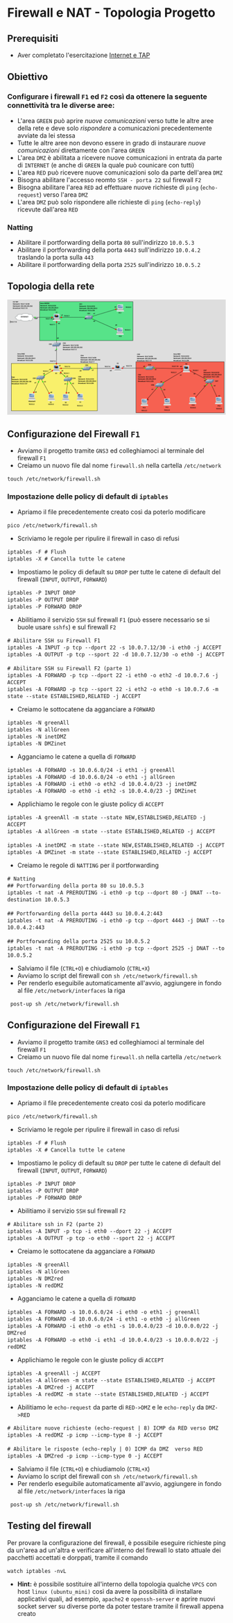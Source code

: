 # Firewall e NAT - Topologia Progetto

## Prerequisiti
- Aver completato l'esercitazione [Internet e TAP](https://github.com/fpacenza/Fondamenti-di-Reti-e-Sicurezza-Informatica/tree/main/Internet%20e%20TAP)

## Obiettivo
### Configurare i firewall `F1` ed `F2` così da ottenere la seguente connettività tra le diverse aree:
- L'area `GREEN` può aprire *nuove comunicazioni* verso tutte le altre aree della rete e deve solo *rispondere* a comunicazioni precedentemente avviate da lei stessa
- Tutte le altre aree non devono essere in grado di instaurare *nuove comunicazioni* direttamente con l'area `GREEN`
- L'area `DMZ` è abilitata a ricevere nuove comunicazioni in entrata da parte di `INTERNET` (e anche di `GREEN` la quale può counicare con tutti)
- L'area `RED` può ricevere nuove comunicazioni solo da parte dell'area `DMZ`
- Bisogna abilitare l'accesso reomto `SSH - porta 22` sul firewall `F2`
- Bisogna abilitare l'area `RED` ad effettuare nuove richieste di `ping` (`echo-request`) verso l'area `DMZ`
- L'area `DMZ` può solo rispondere alle richieste di `ping` (`echo-reply`) ricevute dall'area `RED` 

### Natting
- Abilitare il portforwarding della porta `80` sull'indirizzo `10.0.5.3`
- Abilitare il portforwarding della porta `4443` sull'indirizzo `10.0.4.2` traslando la porta sulla `443`
- Abilitare il portforwarding della porta `2525` sull'indirizzo `10.0.5.2`

## Topologia della rete
![alt text](https://github.com/fpacenza/Fondamenti-di-Reti-e-Sicurezza-Informatica/blob/main/Routing/project_topology_gns3.png?raw=true)

## Configurazione del Firewall `F1`
- Avviamo il progetto tramite `GNS3` ed colleghiamoci al terminale del firewall `F1`
- Creiamo un nuovo file dal nome `firewall.sh` nella cartella `/etc/network`
```console
touch /etc/network/firewall.sh
```

### Impostazione delle policy di default di `iptables`
- Apriamo il file precedentemente creato così da poterlo modificare
```console
pico /etc/network/firewall.sh
```

- Scriviamo le regole per ripulire il firewall in caso di refusi
```console
iptables -F # Flush
iptables -X # Cancella tutte le catene
```

- Impostiamo le policy di default su `DROP` per tutte le catene di default del firewall (`INPUT`, `OUTPUT`, `FORWARD`) 
```console
iptables -P INPUT DROP
iptables -P OUTPUT DROP
iptables -P FORWARD DROP
```

- Abilitiamo il servizio `SSH` sul firewall `F1` (può essere necessario se si buole usare `sshfs`) e sul firewall `F2` 
```console
# Abilitare SSH su Firewall F1
iptables -A INPUT -p tcp --dport 22 -s 10.0.7.12/30 -i eth0 -j ACCEPT
iptables -A OUTPUT -p tcp --sport 22 -d 10.0.7.12/30 -o eth0 -j ACCEPT

# Abilitare SSH su Firewall F2 (parte 1)
iptables -A FORWARD -p tcp --dport 22 -i eth0 -o eth2 -d 10.0.7.6 -j ACCEPT
iptables -A FORWARD -p tcp --sport 22 -i eth2 -o eth0 -s 10.0.7.6 -m state --state ESTABLISHED,RELATED -j ACCEPT
```

- Creiamo le sottocatene da agganciare a `FORWARD`
```console
iptables -N greenAll
iptables -N allGreen
iptables -N inetDMZ
iptables -N DMZinet
```

- Agganciamo le catene a quella di `FORWARD`
```console
iptables -A FORWARD -s 10.0.6.0/24 -i eth1 -j greenAll
iptables -A FORWARD -d 10.0.6.0/24 -o eth1 -j allGreen
iptables -A FORWARD -i eth0 -o eth2 -d 10.0.4.0/23 -j inetDMZ
iptables -A FORWARD -o eth0 -i eth2 -s 10.0.4.0/23 -j DMZinet
```

- Applichiamo le regole con le giuste policy di `ACCEPT`
```console
iptables -A greenAll -m state --state NEW,ESTABLISHED,RELATED -j ACCEPT
iptables -A allGreen -m state --state ESTABLISHED,RELATED -j ACCEPT

iptables -A inetDMZ -m state --state NEW,ESTABLISHED,RELATED -j ACCEPT
iptables -A DMZinet -m state --state ESTABLISHED,RELATED -j ACCEPT
```

- Creiamo le regole di `NATTING` per il portforwarding
```console
# Natting
## Portforwarding della porta 80 su 10.0.5.3
iptables -t nat -A PREROUTING -i eth0 -p tcp --dport 80 -j DNAT --to-destination 10.0.5.3

## Portforwarding della porta 4443 su 10.0.4.2:443
iptables -t nat -A PREROUTING -i eth0 -p tcp --dport 4443 -j DNAT --to 10.0.4.2:443

## Portforwarding della porta 2525 su 10.0.5.2
iptables -t nat -A PREROUTING -i eth0 -p tcp --dport 2525 -j DNAT --to 10.0.5.2
```

- Salviamo il file (`CTRL+O`) e chiudiamolo (`CTRL+X`)
- Avviamo lo script del firewall con `sh /etc/network/firewall.sh`
- Per renderlo eseguibile automaticamente all'avvio, aggiungere in fondo al file `/etc/network/interfaces` la riga
```console
 post-up sh /etc/network/firewall.sh
```

## Configurazione del Firewall `F1`
- Avviamo il progetto tramite `GNS3` ed colleghiamoci al terminale del firewall `F1`
- Creiamo un nuovo file dal nome `firewall.sh` nella cartella `/etc/network`
```console
touch /etc/network/firewall.sh
```

### Impostazione delle policy di default di `iptables`
- Apriamo il file precedentemente creato così da poterlo modificare
```console
pico /etc/network/firewall.sh
```

- Scriviamo le regole per ripulire il firewall in caso di refusi
```console
iptables -F # Flush
iptables -X # Cancella tutte le catene
```

- Impostiamo le policy di default su `DROP` per tutte le catene di default del firewall (`INPUT`, `OUTPUT`, `FORWARD`) 
```console
iptables -P INPUT DROP
iptables -P OUTPUT DROP
iptables -P FORWARD DROP
```

- Abilitiamo il servizio `SSH` sul firewall `F2` 
```console
# Abilitare ssh in F2 (parte 2)
iptables -A INPUT -p tcp -i eth0 --dport 22 -j ACCEPT 
iptables -A OUTPUT -p tcp -o eth0 --sport 22 -j ACCEPT 
```

- Creiamo le sottocatene da agganciare a `FORWARD`
```console
iptables -N greenAll
iptables -N allGreen
iptables -N DMZred
iptables -N redDMZ
```

- Agganciamo le catene a quella di `FORWARD`
```console
iptables -A FORWARD -s 10.0.6.0/24 -i eth0 -o eth1 -j greenAll
iptables -A FORWARD -d 10.0.6.0/24 -i eth1 -o eth0 -j allGreen
iptables -A FORWARD -i eth0 -o eth1 -s 10.0.4.0/23 -d 10.0.0.0/22 -j DMZred
iptables -A FORWARD -o eth0 -i eth1 -d 10.0.4.0/23 -s 10.0.0.0/22 -j redDMZ
```

- Applichiamo le regole con le giuste policy di `ACCEPT`
```console
iptables -A greenAll -j ACCEPT
iptables -A allGreen -m state --state ESTABLISHED,RELATED -j ACCEPT
iptables -A DMZred -j ACCEPT
iptables -A redDMZ -m state --state ESTABLISHED,RELATED -j ACCEPT
```

- Abilitiamo le `echo-request` da parte di `RED->DMZ` e le `echo-reply` da `DMZ->RED`
```console
# Abilitare nuove richieste (echo-request | 8) ICMP da RED verso DMZ
iptables -A redDMZ -p icmp --icmp-type 8 -j ACCEPT

# Abilitare le risposte (echo-reply | 0) ICMP da DMZ  verso RED
iptables -A DMZred -p icmp --icmp-type 0 -j ACCEPT
```

- Salviamo il file (`CTRL+O`) e chiudiamolo (`CTRL+X`)
- Avviamo lo script del firewall con `sh /etc/network/firewall.sh`
- Per renderlo eseguibile automaticamente all'avvio, aggiungere in fondo al file `/etc/network/interfaces` la riga
```console
 post-up sh /etc/network/firewall.sh
```


## Testing del firewall
Per provare la configurazione del firewall, è possibile eseguire richieste ping da un'area ad un'altra e verificare all'interno del firewall lo stato attuale dei pacchetti accettati e dorppati, tramite il comando 
```console
watch iptables -nvL
```
- **Hint:** è possibile sostituire all'interno della topologia qualche `VPCS` con host `linux (ubuntu_mini)` così da avere la possibilità di installare applicativi quali, ad esempio, `apache2` e `openssh-server` e aprire nuovi socket server su diverse porte da poter testare tramite il firewall appena creato
